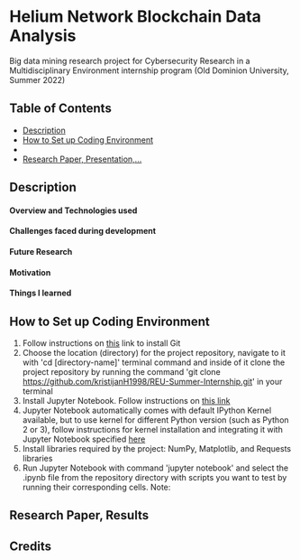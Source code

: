 # Helium Network Blockchain Data Analysis
Big data mining research project for Cybersecurity Research in a Multidisciplinary Environment internship program (Old Dominion University, Summer 2022)

## Table of Contents
- [Description](#description)
- [How to Set up Coding Environment](#how-to-run-the-project)
- [](#)
- [Research Paper, Presentation,...](#)

## Description

#### Overview and Technologies used

#### Challenges faced during development

#### Future Research

#### Motivation

#### Things I learned

## How to Set up Coding Environment
1. Follow instructions on [this](https://github.com/git-guides/install-git) link to install Git
2. Choose the location (directory) for the project repository, navigate to it with 'cd [directory-name]' terminal command and inside of it clone the project repository by running the command 'git clone https://github.com/kristijanH1998/REU-Summer-Internship.git' in your terminal
3. Install Jupyter Notebook. Follow instructions on [this link](https://jupyter.org/install)
4. Jupyter Notebook automatically comes with default IPython Kernel available, but to use kernel for different Python version (such as Python 2 or 3), follow instructions for kernel installation and integrating it with Jupyter Notebook specified [here](https://ipython.readthedocs.io/en/latest/install/kernel_install.html#installing-the-ipython-kernel)
5. Install libraries required by the project: NumPy, Matplotlib, and Requests libraries
6. Run Jupyter Notebook with command 'jupyter notebook' and select the .ipynb file from the repository directory with scripts you want to test by running their corresponding cells. Note: 

## Research Paper, Results

## Credits